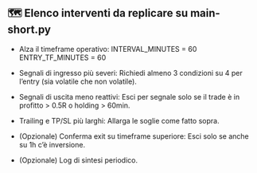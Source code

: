 ## 🗺️ Elenco interventi da replicare su main-short.py

- Alza il timeframe operativo: 
INTERVAL_MINUTES = 60 
ENTRY_TF_MINUTES = 60

- Segnali di ingresso più severi: 
Richiedi almeno 3 condizioni su 4 per l’entry (sia volatile che non volatile). 

- Segnali di uscita meno reattivi: 
Esci per segnale solo se il trade è in profitto > 0.5R o holding > 60min.

- Trailing e TP/SL più larghi: 
Allarga le soglie come fatto sopra.

- (Opzionale) Conferma exit su timeframe superiore: 
Esci solo se anche su 1h c’è inversione.

- (Opzionale) Log di sintesi periodico.
